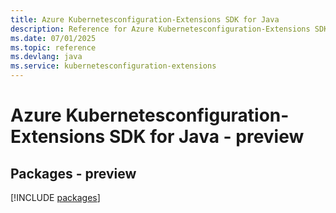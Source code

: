 ```yaml
---
title: Azure Kubernetesconfiguration-Extensions SDK for Java
description: Reference for Azure Kubernetesconfiguration-Extensions SDK for Java
ms.date: 07/01/2025
ms.topic: reference
ms.devlang: java
ms.service: kubernetesconfiguration-extensions
---
```

# Azure Kubernetesconfiguration-Extensions SDK for Java - preview
## Packages - preview
[!INCLUDE [packages](kubernetesconfiguration-extensions-index.md)]
